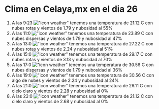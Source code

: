 # Clima en Celaya,mx en el dia 26

1. A las 9:23 !["icon weather"](http://openweathermap.org/img/w/04d.png) tenemos una temperatura de 21.12 C con nubes rotas y  vientos de 1.79 y nubosidad al 55%
1. A las 11:0 !["icon weather"](http://openweathermap.org/img/w/03d.png) tenemos una temperatura de 23.89 C con nubes dispersas y  vientos de 1.79 y nubosidad al 47%
1. A las 13:0 !["icon weather"](http://openweathermap.org/img/w/04d.png) tenemos una temperatura de 27.22 C con nubes rotas y  vientos de 2.24 y nubosidad al 51%
1. A las 15:0 !["icon weather"](http://openweathermap.org/img/w/04d.png) tenemos una temperatura de 29.17 C con nubes rotas y  vientos de 3.13 y nubosidad al 70%
1. A las 17:0 !["icon weather"](http://openweathermap.org/img/w/03d.png) tenemos una temperatura de 30.56 C con nubes dispersas y  vientos de 1.79 y nubosidad al 36%
1. A las 19:0 !["icon weather"](http://openweathermap.org/img/w/02d.png) tenemos una temperatura de 30.56 C con algo de nubes y  vientos de 2.24 y nubosidad al 24%
1. A las 21:0 !["icon weather"](http://openweathermap.org/img/w/01n.png) tenemos una temperatura de 26.11 C con cielo claro y  vientos de 2.28 y nubosidad al 0%
1. A las 23:0 !["icon weather"](http://openweathermap.org/img/w/01n.png) tenemos una temperatura de 21.12 C con cielo claro y  vientos de 2.68 y nubosidad al 0%
